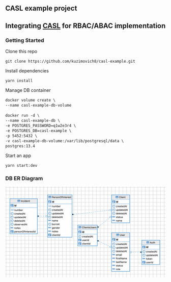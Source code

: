 ## CASL example project

## Integrating [CASL](https://github.com/stalniy/casl) for RBAC/ABAC implementation

### Getting Started

Clone this repo
```
git clone https://github.com/kuzimovich8/casl-example.git
```

Install dependencies
```
yarn install
```

Manage DB container
```
docker volume create \
--name casl-example-db-volume

docker run -d \
--name casl-example-db \
-e POSTGRES_PASSWORD=q1w2e3r4 \
-e POSTGRES_DB=casl-example \
-p 5452:5432 \
-v casl-example-db-volume:/var/lib/postgresql/data \
postgres:13.4
```

Start an app
```
yarn start:dev
```

### DB ER Diagram

![ER Diagram](img/er-diagram.png)



